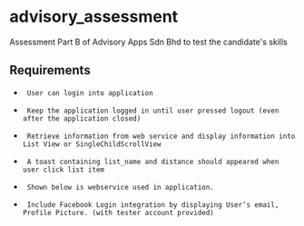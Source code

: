 # advisory_assessment

Assessment Part B of Advisory Apps Sdn Bhd to test the candidate's skills

## Requirements

-      User can login into application
-      Keep the application logged in until user pressed logout (even after the application closed)
-      Retrieve information from web service and display information into List View or SingleChildScrollView
-      A toast containing list_name and distance should appeared when user click list item
-      Shown below is webservice used in application.
-      Include Facebook Login integration by displaying User’s email, Profile Picture. (with tester account provided)
